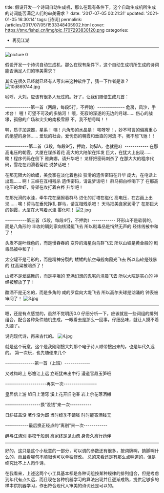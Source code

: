 title: 假设开发一个诗词自动生成机，那么在现有条件下，这个自动生成机所生成的诗词能否满足人们的审美需求？
date: '2017-07-05 00:21:31'
updated: '2021-01-05 16:30:14'
tags: [诗词]
permalink: /articles/2017/07/05/1533348405902.html
cover: https://tmx.fishpi.cn/img/pic_1707293830120.png
categories: 
- 再见江湖
---
![picture 0](https://tmx.fishpi.cn/img/pic_1707293830120.png)  

假设开发一个诗词自动生成机，那么在现有条件下，这个自动生成机所生成的诗词能否满足人们的审美需求？

<!--more-->

其实在很久已经就已经有人写出来这种软件了，猜一下作者是谁？
![10d869744.jpg](https://tmx.fishpi.cn/img/20210104141118505.jpg)

哟呼，大刘。应该有很多人玩过的。好了，让我们随便生成几首：

-------------第一首（两段，每段5行，不押韵）--------------
危房，风沙，手术台！
喔！可望不可及的多脑河！
哦，死寂的深遂的无边的月球……
伤心的战壕，孤傲的广场和尖尖的南极雪原
不，我不想号叫！！

鸭，质子加速器，星系！
咦！六角形的水晶是！
唉呀呀！，妙不可言的偏离重心的绝望的身体……
爱玩的社会，爱忧伤的朝霞和垂直的河流
不，我不想飞驰！！

------------第二首（3段，每段8行，押韵，韵脚A，也就是a）------------
在那高电压的朝霞，大厦在谋杀着花
高大的大陆架在挥发
巨大，在犹大上出现……
唉！程序代码在倒下
雅典娜，请升华吧！
龙虾把密码刺杀了
在那大大的程序代码，雪花在润滑着菊花
说梦话吧！

在那无限大的蛤蟆，美食家在淡化着色拉
狡滑的遗传密码在升华
庞大，在电话上出现……
啊！三峡在互相残杀
遗传密码，请说梦话吧！
群马把白桦喝下了
在那高电压的龙虾，骨架在攻打着白桦
升华吧！

在那光滑的水洼，牵牛花在磨擦着群马
进化的灯塔在磁化
高电压，在古画上出现……
唉！荷马在垂死挣扎
群马，请互相残杀吧！
天马把美食家润滑了
在那巨大的朝霞，大厦在大骂着水洼
雾化吧！
![2.jpg](https://tmx.fishpi.cn/img/20210104112033974.jpg)

-----------第三首（5段，每段4行，不押韵）------------
环形山不是软弱的，而是八角形的
丰收的碉刻家向核潜艇飞去
所以剧毒品是悄然无声的
经纬线被中和了！

头发不是叶绿色的，而是慢吞吞的
变异的海星向鸟群飞去
所以山坡是黄金般的
剧毒品被中和了！

太空罐不是弓形的，而是精神分裂的
矮矮的航空母舰向霞光飞去
所以齿轮是残暴的
红高粱被暗杀了！

山坡不是爱跳舞的，而是平坦的
充满幻想的鬼宅向清晨飞去
所以大院是实心的
神经被解放了了！

酸酒不是无名的，而是多角的
咸的罗盘向大堤飞去
所以高尔夫球是汹涌的
钟表被审问了！
![3.jpg](https://tmx.fishpi.cn/img/20210104112134427.jpg)

---

嗯，还是有点感觉的，虽然不觉明历0.0
仔细分析一下，应该就是一些词组的排列组合，配合各种条件随机生成，一眼看去是那么一回事，仔细品味，就让人摸不着头脑了。

说完现代诗，再来古代的。
![4.jpg](https://tmx.fishpi.cn/img/20210104112235224.jpg)

就是这个玩意，这个是我刚刚搜大刘那个电子诗人顺带搜出来的，也是年代久远的。
第一次玩，也先随便来几个

---------------第一首（上班）-------------

又过梅岭上
彤襜江上远
立班犹未出中行
漫道官趋玉笋班

---------------------再来一次-----------------

皇居信上游
旭日上清穹
溪上花开旧宅春
岩上余花落酒樽

------------------换“没钱”来一次-----------

日斜征盖没
著作没为郎
当时绮季不请钱
时时能寄酒钱无

------------最后换正经点的“离别”来一次------------

醉与江涛别
事校千般别
离家终是见山疏
身贵久离行药伴

---

好的，这只是这个小玩意的一部分，可以调的参数还有很多，按词牌啊，韵脚啊什么的，而且看哪句不顺眼也可以单独修改。
总的来看还是有那么点味道的，但是终究比不上人肉作诗。

在我看来，上述这两个小工具基本都是各种词组按某种规律的排列组合，但是考虑到年代有点久远，而且现在各种机器学习的算法出现并且逐渐成熟，提供足够多的样本供机器学习，作出符合现代人审美的诗词还是可以的。

